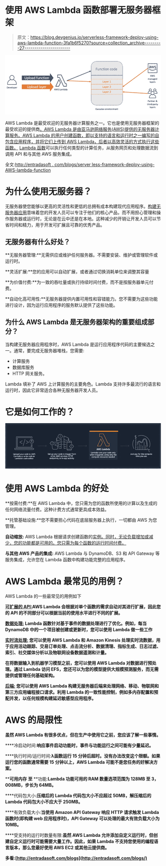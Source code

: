 # 使用 AWS Lambda 函数部署无服务器框架

> 原文：<https://blog.devgenius.io/serverless-framework-deploy-using-aws-lambda-function-3fa1b6f5270?source=collection_archive---------27----------------------->

![](img/eb012a6aed70014b4599b11e6f028640.png)

AWS Lambda 是最受欢迎的无服务器计算服务之一。它也是使用无服务器框架的最受欢迎的提供商[。AWS Lambda 是由亚马逊网络服务(AWS)提供的无服务器计算服务。AWS Lambda 的用户创建函数，即以支持的语言和运行时之一编写的自包含应用程序，并将它们上传到 AWS Lambda，后者以高效灵活的方式执行这些函数。](http://entradasoft.com/blogs/serverless-framework-deploy-using-aws-lambda-function) [Lambda 函数](http://entradasoft.com/blogs/serverless-framework-deploy-using-aws-lambda-function)可以执行任何类型的计算任务，从服务网页和处理数据流到调用 API 和与其他 AWS 服务集成。

全文:[http://entradasoft . com/blogs/server less-framework-deploy-using-AWS-lambda-function](http://entradasoft.com/blogs/serverless-framework-deploy-using-aws-lambda-function)

# 为什么使用无服务器？

无服务器使您能够以更高的灵活性和更低的总拥有成本构建现代应用程序。[构建无服务器应用](http://entradasoft.com/blogs/serverless-framework-deploy-using-aws-lambda-function)意味着您的开发人员可以专注于他们的核心产品，而不用担心管理和操作服务器或运行时，无论是在云中还是在本地。这种减少的开销让开发人员可以节省时间和精力，用于开发可扩展且可靠的优秀产品。

## 无服务器有什么好处？

**无服务器管理:**无需供应或维护任何服务器。不需要安装、维护或管理软件或运行时。

**灵活扩展:**您的应用可以自动扩展，或者通过切换消耗单位来调整其容量

**为价值付费:**为一致的吞吐量或执行持续时间付费，而不是按服务器单元付费。

**自动化高可用性:**无服务器提供内置可用性和容错能力。您不需要为这些功能进行设计，因为运行应用程序的服务默认提供了这些功能。

## 为什么 AWS Lambda 是无服务器架构的重要组成部分？

当构建无服务器应用程序时，AWS Lambda 是运行应用程序代码的主要候选之一。通常，要完成无服务器堆栈，您需要:

*   计算服务
*   数据库服务
*   HTTP 网关服务。

Lambda 填补了 AWS 上计算服务的主要角色。Lambda 支持许多最流行的语言和运行时，因此它非常适合各种无服务器开发人员。

# 它是如何工作的？

![](img/1aa74ae68b4ac0f81c3d9196366fd634.png)

# 使用 AWS Lambda 的好处

**按需付费:**在 AWS Lambda 中，您只需为您的函数所使用的计算以及生成的任何网络流量付费。这种计费方式通常更具成本效益。

**托管基础设施:**您不需要担心代码在底层服务器上执行，一切都由 AWS 为您管理。

**自动缩放:** AWS Lambda 根据请求创建函数的[实例。同时，无论负载增加或减少，您的功能都是可用的。您只需为每个函数的运行时间付费。](http://entradasoft.com/blogs/serverless-framework-deploy-using-aws-lambda-function)

**与其他 AWS 产品的集成:** AWS Lambda 与 DynamoDB、S3 和 API Gateway 等服务集成，允许您在 Lambda 函数中构建功能完整的应用程序。

# AWS Lambda 最常见的用例？

AWS Lambda 的一些最常见的用例如下

[**可扩展的 API:**](http://entradasoft.com/blogs/serverless-framework-deploy-using-aws-lambda-function)**AWS Lambda 会根据对单个函数的需求自动对其进行扩展，因此您的 API 的不同部分可以根据当前的使用水平进行不同的扩展。**

**[**数据处理:**](http://entradasoft.com/blogs/serverless-framework-deploy-using-aws-lambda-function) Lambda 函数针对基于事件的数据处理进行了优化。例如，每当 DynamoDB 中的一个项目被创建或更新时，您可以使用 Lambda 做一些工作**

**[**实时流处理:**](http://entradasoft.com/blogs/serverless-framework-deploy-using-aws-lambda-function) 您可以使用 AWS Lambda 和 Amazon Kinesis 处理实时流数据，用于应用活动跟踪、交易订单处理、点击流分析、数据清理、指标生成、日志过滤、索引、社交媒体分析以及物联网设备数据遥测和计量。**

**在将数据输入到机器学习模型之前，您可以使用 AWS Lambda 对数据进行预处理。通过 Lambda 访问 EFS，您还可以为您的模型提供大规模预测服务，而无需提供或管理任何基础架构。**

**[**后端:**](http://entradasoft.com/blogs/serverless-framework-deploy-using-aws-lambda-function) 您可以使用 AWS Lambda 构建无服务器后端来处理网络、移动、物联网和第三方应用编程接口请求。利用 Lambda 的一致性能控制，例如多内存配置和预配并发，以任何规模构建延迟敏感型应用程序。**

# **AWS 的局限性**

**虽然 AWS Lambda 有很多优点，但在生产中使用它之前，您应该了解一些事情。**

****冷启动时间:**响应事件启动功能时，事件与功能运行之间可能有少量延迟。**

****执行时间/运行时间:**λ函数运行 15 分钟后超时。没有办法改变这个限额。如果运行您的函数通常需要 15 分钟以上，AWS Lambda 可能不是您任务的好解决方案。**

****可用内存** **至** **功能:**Lambda 功能可用的 RAM 数量选项范围为 128MB 至 3，008MB，步长为 64MB。**

****代码包大小:**压缩后的 Lambda 代码包大小不应超过 50MB，解压缩后的 Lambda 代码包大小不应大于 250MB。**

****有效负载大小:**当使用 Amazon API Gateway 响应 HTTP 请求触发 Lambda 函数时(即构建 web 应用程序时)，API Gateway 可以处理的最大有效负载大小为 10MB。**

****受支持的运行时数量有限:**虽然 AWS Lambda 允许添加自定义运行时，但创建自定义运行时可能需要大量工作。因此，如果 Lambda 不支持您使用的编程语言版本，那么您最好使用 AWS EC2 或其他云提供商。**

**多看:[http://entradasoft.com/blogs](http://entradasoft.com/blogs/)**